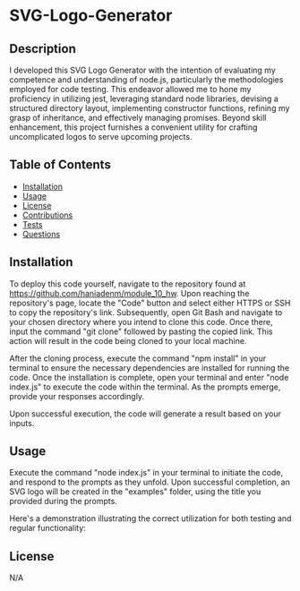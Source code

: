 
# SVG-Logo-Generator
        
## Description

I developed this SVG Logo Generator with the intention of evaluating my competence and understanding of node.js, particularly the methodologies employed for code testing. This endeavor allowed me to hone my proficiency in utilizing jest, leveraging standard node libraries, devising a structured directory layout, implementing constructor functions, refining my grasp of inheritance, and effectively managing promises. Beyond skill enhancement, this project furnishes a convenient utility for crafting uncomplicated logos to serve upcoming projects.

## Table of Contents
- [Installation](#installation)
- [Usage](#usage)
- [License](#license)
- [Contributions](#contributions)
- [Tests](#tests)
- [Questions](#questions)

## Installation
To deploy this code yourself, navigate to the repository found at https://github.com/haniadenm/module_10_hw. Upon reaching the repository's page, locate the "Code" button and select either HTTPS or SSH to copy the repository's link. Subsequently, open Git Bash and navigate to your chosen directory where you intend to clone this code. Once there, input the command "git clone" followed by pasting the copied link. This action will result in the code being cloned to your local machine.

After the cloning process, execute the command "npm install" in your terminal to ensure the necessary dependencies are installed for running the code. Once the installation is complete, open your terminal and enter "node index.js" to execute the code within the terminal. As the prompts emerge, provide your responses accordingly.

Upon successful execution, the code will generate a result based on your inputs.

## Usage
Execute the command "node index.js" in your terminal to initiate the code, and respond to the prompts as they unfold. Upon successful completion, an SVG logo will be created in the "examples" folder, using the title you provided during the prompts.

Here's a demonstration illustrating the correct utilization for both testing and regular functionality:



## License
N/A



